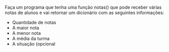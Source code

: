 Faça um programa que tenha uma função notas() que pode receber
várias notas de alunos e vai retornar um dicionário com as seguintes informações:
- Quantidade de notas
- A maior nota
- A menor nota
- A média da turma
- A situação (opcional